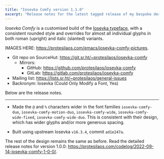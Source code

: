 ```yaml
---
title: "Iosevka Comfy version 1.1.0"
excerpt: "Release notes for the latest tagged release of my bespoke derivative of the Iosevka font project."
---
```


_Iosevka Comfy_ is a customised build of the [Iosevka
typeface](https://github.com/be5invis/Iosevka), with a consistent
rounded style and overrides for almost all individual glyphs in both
roman (upright) and italic (slanted) variants.

IMAGES HERE: <https://protesilaos.com/emacs/iosevka-comfy-pictures>.

+ Git repo on SourceHut: <https://git.sr.ht/~protesilaos/iosevka-comfy>
  - Mirrors:
    + GitHub: <https://github.com/protesilaos/iosevka-comfy>
    + GitLab: <https://gitlab.com/protesilaos/iosevka-comfy>
+ Mailing list: <https://lists.sr.ht/~protesilaos/general-issues>
+ Backronym: Iosevka (Could Only Modify a Font, Yes)

Below are the release notes.

* * *

* Made the `@` and `%` characters wider in the font families
  `iosevka-comfy-duo`, `iosevka-comfy-motion-duo`, `iosevka-comfy-wide`,
  `iosevka-comfy-wide-fixed`, `iosevka-comfy-wide-duo`.  This is
  consistent with their design, which has wider glyphs and/or more
  generous spacing.

* Built using upstream Iosevka `v16.3.4`, commit `ad1e247a`.

The rest of the design remains the same as before.  Read the detailed
release notes for version 1.0.0:
<https://protesilaos.com/codelog/2022-09-14-iosevka-comfy-1-0-0/>.
